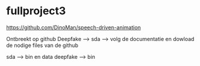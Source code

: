 # fullproject3

https://github.com/DinoMan/speech-driven-animation 

Ontbreekt op github 
Deepfake --> sda --> volg de documentatie en dowload de nodige files van de github 

sda --> bin en data
deepfake --> bin
